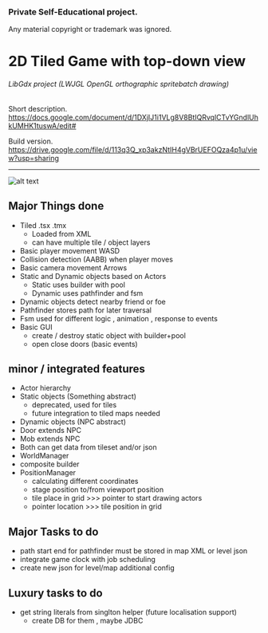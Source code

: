 ### Private Self-Educational project. 
Any material copyright or trademark was ignored.
# 2D Tiled Game with top-down view
###### LibGdx project (LWJGL OpenGL orthographic spritebatch drawing)

Short description.
https://docs.google.com/document/d/1DXjIJ1i1VLg8V8BtIQRvqlCTvYGndlUhkUMHK1tuswA/edit#

Build version. 
https://drive.google.com/file/d/113q3Q_xp3akzNtIH4gVBrUEFOQza4p1u/view?usp=sharing

-----

[logo]: https://www.pscpower.com/wp-content/uploads/2018/03/Under-Construction.jpg "Under Constuctionn sign"
![alt text][logo]


## Major Things done
- Tiled .tsx .tmx 
  - Loaded from XML
  - can have multiple tile / object layers
- Basic player movement WASD
- Collision detection (AABB) when player moves
- Basic camera movement Arrows
- Static and Dynamic objects based on Actors
  - Static uses builder with pool
  - Dynamic uses pathfinder and fsm
- Dynamic objects detect nearby friend or foe
- Pathfinder stores path for later traversal
- Fsm used for different logic , animation , response to events
- Basic GUI 
  - create / destroy static object with builder+pool
  - open close doors (basic events)
## minor / integrated features
- Actor hierarchy
 - Static objects (Something abstract) 
   - deprecated, used for tiles  
   - future integration to tiled maps needed   
 - Dynamic objects (NPC abstract)
  - Door extends NPC
  - Mob extends NPC
 - Both can get data from tileset and/or json
- WorldManager 
 - composite builder
- PositionManager
  - calculating different coordinates
   - stage position to/from viewport position
   - tile place in grid >>> pointer to start drawing actors
   - pointer location >>> tile position in grid 
## Major Tasks to do 
- path start end for pathfinder must be stored in map XML or level json
- integrate game clock with job scheduling  
- create new json for level/map additional config
## Luxury tasks to do 
- get string literals from singlton helper (future localisation support)
  - create DB for them , maybe JDBC  
